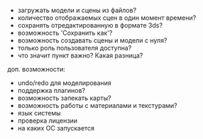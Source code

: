 * загружать модели и сцены из файлов?
* количество отображаемых сцен в один момент времени?
* сохранять отредактированную в формате 3ds?
* возможность 'Сохранить как'?
* возможность создавать сцены и модели с нуля?
* только роль пользователя доступна?
* что значит пункт важно? Какая разница?

доп. возможности:
* undo/redo для моделирования
* поддержка плагинов?
* возможность запекать карты?
* возможность работы с материалами и текстурами?
* язык системы
* проверка лицензии
* на каких ОС запускается
